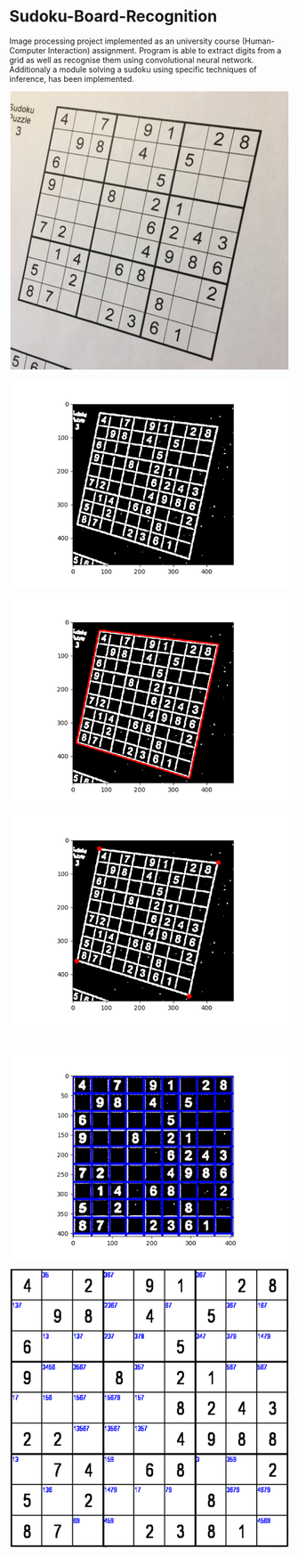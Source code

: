 # Sudoku-Board-Recognition

Image processing project implemented as an university course (Human-Computer Interaction) assignment.
Program is able to extract digits from a grid as well as recognise them using convolutional neural network.
Additionaly a module solving a sudoku using specific techniques of inference, has been implemented.

<p align="center">
  <img width="500" src="https://github.com/jfraszczak/Sudoku-Board-Recognition/blob/master/Images/sudoku9.jpg">
</p>
<p align="center">
  <img width="500" src="https://github.com/jfraszczak/Sudoku-Board-Recognition/blob/master/Images/Figure_1.png">
</p>
<p align="center">
  <img width="500" src="https://github.com/jfraszczak/Sudoku-Board-Recognition/blob/master/Images/Figure_2.png">
</p>
<p align="center">
  <img width="500" src="https://github.com/jfraszczak/Sudoku-Board-Recognition/blob/master/Images/Figure_3.png">
</p>
<p align="center">
  <img width="https://github.com/jfraszczak/Sudoku-Board-Recognition/blob/master/Images/Figure_4.png">
</p>
<p align="center">
  <img width="500" src="https://github.com/jfraszczak/Sudoku-Board-Recognition/blob/master/Images/Figure_5.png">
</p>
<p align="center">
  <img width="500" src="https://github.com/jfraszczak/Sudoku-Board-Recognition/blob/master/Images/Przechwytywanie.PNG">
</p>

